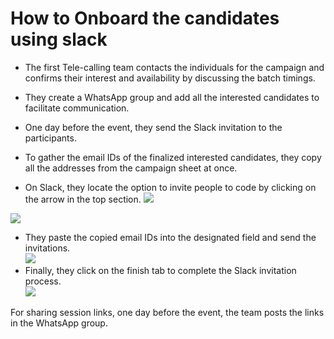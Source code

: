 # How to Onboard the candidates using slack
-  The first Tele-calling team contacts the individuals for the campaign and confirms their interest and availability by discussing the batch timings.
    
-   They create a WhatsApp group and add all the interested candidates to facilitate communication.
    
-   One day before the event, they send the Slack invitation to the participants.  
    
-   To gather the email IDs of the finalized interested candidates, they copy all the addresses from the campaign sheet at once.
    
-   On Slack, they locate the option to invite people to code by clicking on the arrow in the top section.
       ![](https://i.gyazo.com/2eb65c136b34819e54624d744f1d65ae.png)
       
![](https://i.gyazo.com/272a8255df8e9117ab7ec77d6e9807ba.png)
-   They paste the copied email IDs into the designated field and send the invitations.  
    ![](https://i.gyazo.com/c2950e3c1cc16d6c2b5db9e4e5e3f68d.png)
-   Finally, they click on the finish tab to complete the Slack invitation process.  
    ![](https://i.gyazo.com/e733adcf44c1c366d10c3931cb9541bf.png)

For sharing session links, one day before the event, the team posts the links in the WhatsApp group.
